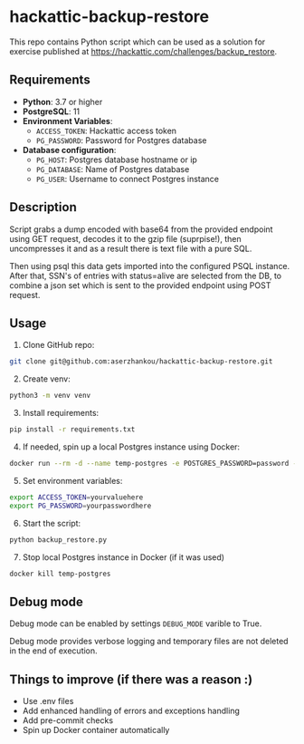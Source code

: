 # hackattiс-backup-restore

This repo contains Python script which can be used as a solution for exercise published at https://hackattic.com/challenges/backup_restore.

## Requirements

- **Python**: 3.7 or higher
- **PostgreSQL**: 11
- **Environment Variables**:
  - `ACCESS_TOKEN`: Hackattic access token
  - `PG_PASSWORD`: Password for Postgres database
- **Database configuration**:
  - `PG_HOST`: Postgres database hostname or ip
  - `PG_DATABASE`: Name of Postgres database
  - `PG_USER`: Username to connect Postgres instance

## Description

Script grabs a dump encoded with base64 from the provided endpoint using GET request, decodes it to the gzip file (suprpise!), then uncompresses it and as a result there is text file with a pure SQL.

Then using psql this data gets imported into the configured PSQL instance. After that, SSN's of entries with status=alive are selected from the DB, to combine a json set which is sent to the provided endpoint using POST request.

## Usage

1. Clone GitHub repo:

```bash
git clone git@github.com:aserzhankou/hackattic-backup-restore.git
```

2. Create venv:

```bash
python3 -m venv venv
```

3. Install requirements:

```bash
pip install -r requirements.txt
```

4. If needed, spin up a local Postgres instance using Docker:

```bash
docker run --rm -d --name temp-postgres -e POSTGRES_PASSWORD=password -e POSTGRES_DB=testdb -p 5432:5432 postgres:11
```

5. Set environment variables:

```bash
export ACCESS_TOKEN=yourvaluehere
export PG_PASSWORD=yourpasswordhere
```

6. Start the script:

```bash
python backup_restore.py
```

7. Stop local Postgres instance in Docker (if it was used)

```bash
docker kill temp-postgres
```

## Debug mode

Debug mode can be enabled by settings `DEBUG_MODE` varible to True.

Debug mode provides verbose logging and temporary files are not deleted in the end of execution.

## Things to improve (if there was a reason :)

- Use .env files
- Add enhanced handling of errors and exceptions handling
- Add pre-commit checks
- Spin up Docker container automatically

